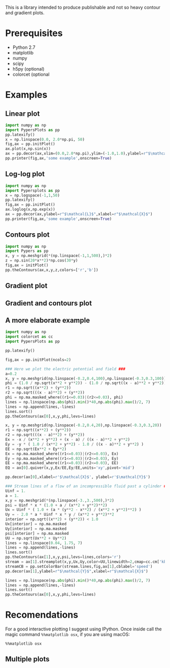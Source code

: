 This is a library intended to produce publishable and not so heavy contour and gradient plots.

# Prerequisites #

  * Python 2.7
  * matplotlib
  * numpy
  * scipy
  * h5py (optional)
  * colorcet (optional

# Examples #

## Linear plot ##

```python
import numpy as np
import PypersPlots as pp
pp.latexify()
x = np.linspace(0.0, 2.0*np.pi, 50)
fig,ax = pp.initPlot()
ax.plot(x,np.sin(x))
ax = pp.decor(ax,xlim=(0.0,2.0*np.pi),ylim=(-1.0,1.0),ylabel=r"$\mathcal{L}$",xlabel=r"$\mathcal{X}$")
pp.printer(fig,ax,'some example',onscreen=True)
```

## Log-log plot ##
```python
import numpy as np
import Pypersplots as pp
x = np.logspace(-1,1,50)
pp.latexify()
fig,ax = pp.initPlot()
ax.loglog(x,np.exp(x))
ax = pp.decor(ax,ylabel=r"$\mathcal{L}$",xlabel=r"$\mathcal{X}$")
pp.printer(fig,ax,'some example',onscreen=True)
```

## Contours plot ##

``` python
import numpy as np
import Pypers as pp
x, y = np.meshgrid(*(np.linspace(-1,1,500),)*2)
z = np.sin(20*x**2)*np.cos(30*y)
fig,ax = initPlot()
pp.theContours(ax,x,y,z,colors=['r','b'])
```

## Gradient plot ##

## Gradient and contours plot ##

## A more elaborate example ##

``` python
import numpy as np
import colorcet as cc
import PypersPlots as pp

pp.latexify()

fig,ax = pp.initPlot(ncols=2)

### Here we plot the electric potential and field ###
a=0.2
x, y = np.meshgrid(np.linspace(-0.2,0.4,100),np.linspace(-0.3,0.3,100))
phi = (1.0 / np.sqrt(x**2 + y**2)) - (1.0 / np.sqrt((x - a)**2 + y**2))
r1 = np.sqrt((x**2) + (y**2))
r2 = np.sqrt(((x - a)**2) + (y**2))
phi = np.ma.masked_where((r1<=0.03)|(r2<=0.03), phi)
lines = np.linspace(np.abs(phi).min()*40,np.abs(phi).max()/2, 7)
lines = np.append(lines,-lines)
lines.sort()
pp.theContours(ax[0],x,y,phi,levs=lines)

x, y = np.meshgrid(np.linspace(-0.2,0.4,20),np.linspace(-0.3,0.3,20))
r1 = np.sqrt((x**2) + (y**2))
r2 = np.sqrt(((x - a)**2) + (y**2))
Ex = -x / (x**2 + y**2) + (x - a) / ((x - a)**2 + y**2)
Ey = -y * ( 1.0 / (x**2 + y**2) - 1.0 / ((x - a)**2 + y**2) )
EE = np.sqrt(Ex**2 + Ey**2)
Ex = np.ma.masked_where((r1<=0.03)|(r2<=0.03), Ex)
Ey = np.ma.masked_where((r1<=0.03)|(r2<=0.03), Ey)
EE = np.ma.masked_where((r1<=0.03)|(r2<=0.03), EE)
EQ = ax[0].quiver(x,y,Ex/EE,Ey/EE,units='xy',pivot='mid')

pp.decor(ax[0],xlabel=r'$\mathcal{X}$', ylabel=r'$\mathcal{Y}$')

### Stream lines of a flow of an incompressible fluid past a cylinder ###
Uinf = 1.
a = 1.
x,y = np.meshgrid(*(np.linspace(-3.,3.,500),)*2)
psi = Uinf * x * (1.0 + a / (x**2 + y**2)**2)
Ux = Uinf * ( 1.0 + (a * (y**2 - x**2) / (x**2 + y**2)**2) )
Uy = - 2.0 * a * Uinf * x * y / (x**2 + y**2)**2
interior = np.sqrt((x**2) + (y**2)) < 1.0
Ux[interior] = np.ma.masked
Uy[interior] = np.ma.masked
psi[interior] = np.ma.masked
UU = np.sqrt(Ux**2 + Uy**2)
lines = np.linspace(0.04, 1.75, 7)
lines = np.append(lines,-lines)
lines.sort()
pp.theContours(ax[1],x,y,psi,levs=lines,colors='r')
stream = ax[1].streamplot(x,y,Ux,Uy,color=UU,linewidth=2,cmap=cc.cm['kbc'])
streamCB = pp.setColorBar(stream.lines,fig,ax[1],cblabel='speed')
pp.decor(ax[1],ylabel=r"$\mathcal{Y}$",xlabel=r"$\mathcal{X}$")

lines = np.linspace(np.abs(phi).min()*40,np.abs(phi).max()/2, 7)
lines = np.append(lines,-lines)
lines.sort()
pp.theContours(ax[0],x,y,phi,levs=lines)

```

# Recomendations #

For a good interactive plotting I suggest using IPython. Once inside call the magic command `%%matplotlib osx`, if you are using macOS:

``` jupyter-notebook
%%matplotlib osx
```

## Multiple plots ##
